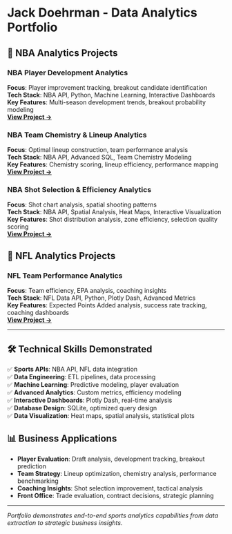 # Jack Doehrman - Data Analytics Portfolio

## 🏀 NBA Analytics Projects

### NBA Player Development Analytics
**Focus**: Player improvement tracking, breakout candidate identification  
**Tech Stack**: NBA API, Python, Machine Learning, Interactive Dashboards  
**Key Features**: Multi-season development trends, breakout probability modeling  
**[View Project →](nba-player-development/)**

### NBA Team Chemistry & Lineup Analytics  
**Focus**: Optimal lineup construction, team performance analysis  
**Tech Stack**: NBA API, Advanced SQL, Team Chemistry Modeling  
**Key Features**: Chemistry scoring, lineup efficiency, performance mapping  
**[View Project →](nba-team-chemistry/)**

### NBA Shot Selection & Efficiency Analytics
**Focus**: Shot chart analysis, spatial shooting patterns  
**Tech Stack**: NBA API, Spatial Analysis, Heat Maps, Interactive Visualization  
**Key Features**: Shot distribution analysis, zone efficiency, selection quality scoring  
**[View Project →](nba-shot-analytics/)**

## 🏈 NFL Analytics Projects

### NFL Team Performance Analytics
**Focus**: Team efficiency, EPA analysis, coaching insights  
**Tech Stack**: NFL Data API, Python, Plotly Dash, Advanced Metrics  
**Key Features**: Expected Points Added analysis, success rate tracking, coaching dashboards  
**[View Project →](nfl-analytics-project/)**

---

## 🛠️ Technical Skills Demonstrated

✅ **Sports APIs**: NBA API, NFL data integration  
✅ **Data Engineering**: ETL pipelines, data processing  
✅ **Machine Learning**: Predictive modeling, player evaluation  
✅ **Advanced Analytics**: Custom metrics, efficiency modeling  
✅ **Interactive Dashboards**: Plotly Dash, real-time analysis  
✅ **Database Design**: SQLite, optimized query design  
✅ **Data Visualization**: Heat maps, spatial analysis, statistical plots  

## 📊 Business Applications

- **Player Evaluation**: Draft analysis, development tracking, breakout prediction
- **Team Strategy**: Lineup optimization, chemistry analysis, performance benchmarking  
- **Coaching Insights**: Shot selection improvement, tactical analysis
- **Front Office**: Trade evaluation, contract decisions, strategic planning

---

*Portfolio demonstrates end-to-end sports analytics capabilities from data extraction to strategic business insights.*

